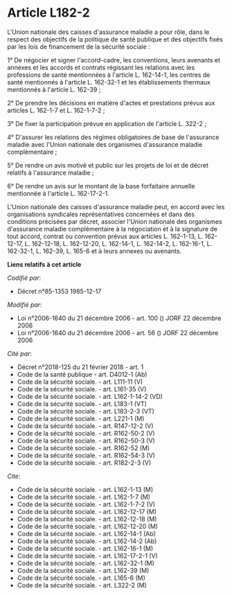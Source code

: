 # Article L182-2

L'Union nationale des caisses d'assurance maladie a pour rôle, dans le respect des objectifs de la politique de santé
publique et des objectifs fixés par les lois de financement de la sécurité sociale :

1° De négocier et signer l'accord-cadre, les conventions, leurs avenants et annexes et les accords et contrats régissant les
relations avec les professions de santé mentionnées à l'article L. 162-14-1, les centres de santé mentionnés à l'article L.
162-32-1 et les établissements thermaux mentionnés à l'article L. 162-39 ;

2° De prendre les décisions en matière d'actes et prestations prévus aux articles L. 162-1-7 et L. 162-1-7-2 ;

3° De fixer la participation prévue en application de l'article L. 322-2 ;

4° D'assurer les relations des régimes obligatoires de base de l'assurance maladie avec l'Union nationale des organismes
d'assurance maladie complémentaire ;

5° De rendre un avis motivé et public sur les projets de loi et de décret relatifs à l'assurance maladie ;

6° De rendre un avis sur le montant de la base forfaitaire annuelle mentionnée à l'article L. 162-17-2-1.

L'Union nationale des caisses d'assurance maladie peut, en accord avec les organisations syndicales représentatives
concernées et dans des conditions précisées par décret, associer l'Union nationale des organismes d'assurance maladie
complémentaire à la négociation et à la signature de tout accord, contrat ou convention prévus aux articles L. 162-1-13, L.
162-12-17, L. 162-12-18, L. 162-12-20, L. 162-14-1, L. 162-14-2, L. 162-16-1, L. 162-32-1, L. 162-39, L. 165-6 et à leurs
annexes ou avenants.

**Liens relatifs à cet article**

_Codifié par_:

  - Décret n°85-1353 1985-12-17

_Modifié par_:

  - Loi n°2006-1640 du 21 décembre 2006 - art. 100 () JORF 22 décembre 2006
  - Loi n°2006-1640 du 21 décembre 2006 - art. 56 () JORF 22 décembre 2006

_Cité par_:

  - Décret n°2018-125 du 21 février 2018 - art. 1
  - Code de la santé publique - art. D4012-1 (Ab)
  - Code de la sécurité sociale. - art. L111-11 (V)
  - Code de la sécurité sociale. - art. L161-35 (V)
  - Code de la sécurité sociale. - art. L162-1-14-2 (VD)
  - Code de la sécurité sociale. - art. L183-1 (VT)
  - Code de la sécurité sociale. - art. L183-2-3 (VT)
  - Code de la sécurité sociale. - art. L221-1 (M)
  - Code de la sécurité sociale. - art. R147-12-2 (V)
  - Code de la sécurité sociale. - art. R162-50-2 (V)
  - Code de la sécurité sociale. - art. R162-50-3 (V)
  - Code de la sécurité sociale. - art. R162-52 (M)
  - Code de la sécurité sociale. - art. R162-54-3 (V)
  - Code de la sécurité sociale. - art. R182-2-3 (V)

_Cite_:

  - Code de la sécurité sociale. - art. L162-1-13 (M)
  - Code de la sécurité sociale. - art. L162-1-7 (M)
  - Code de la sécurité sociale. - art. L162-1-7-2 (V)
  - Code de la sécurité sociale. - art. L162-12-17 (M)
  - Code de la sécurité sociale. - art. L162-12-18 (M)
  - Code de la sécurité sociale. - art. L162-12-20 (M)
  - Code de la sécurité sociale. - art. L162-14-1 (Ab)
  - Code de la sécurité sociale. - art. L162-14-2 (Ab)
  - Code de la sécurité sociale. - art. L162-16-1 (M)
  - Code de la sécurité sociale. - art. L162-17-2-1 (V)
  - Code de la sécurité sociale. - art. L162-32-1 (M)
  - Code de la sécurité sociale. - art. L162-39 (M)
  - Code de la sécurité sociale. - art. L165-6 (M)
  - Code de la sécurité sociale. - art. L322-2 (M)
